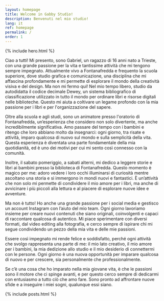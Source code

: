 ```yaml
---
layout: homepage
title: Welcome in Gabby Studio!
description: Benvenuti nel mio studio!
lang: it
ref: homepage
permalink: /
order: 1
---
```


{% include hero.html %}

<main class="container my-4" markdown="1">
  Ciao a tutti! Mi presento, sono Gabriel, un ragazzo di 16 anni nato a Trieste, con una grande passione per la vita e tantissime attività che mi tengono sempre impegnato. Attualmente vivo a Fontanafredda e frequento la scuola superiore, dove studio grafica e comunicazione, una disciplina che mi affascina profondamente e mi permette di esplorare il mondo della creatività visiva e del design. Ma non mi fermo qui! Nel mio tempo libero, studio da autodidatta il codice decimale Dewey, un sistema bibliografico di classificazione utilizzato in tutto il mondo per ordinare libri e risorse digitali nelle biblioteche. Questo mi aiuta a coltivare un legame profondo con la mia passione per i libri e per l'organizzazione del sapere.

Oltre alla scuola e agli studi, sono un animatore presso l'oratorio di Fontanafredda, un’esperienza che considero non solo divertente, ma anche incredibilmente significativa. Amo passare del tempo con i bambini e ritengo che loro abbiano molto da insegnarci: ogni giorno, tra risate e attività, imparo qualcosa di nuovo sul mondo e sulla semplicità della vita. Questa esperienza è diventata una parte fondamentale della mia quotidianità, ed è uno dei motivi per cui mi sento così connesso con la comunità.

Inoltre, il sabato pomeriggio, a sabati alterni, mi dedico a leggere storie e libri ai bambini presso la biblioteca di Fontanafredda. Questo momento è magico per me: adoro vedere i loro occhi illuminarsi di curiosità mentre ascoltano una storia e si immergono in mondi nuovi e fantastici. È un’attività che non solo mi permette di condividere il mio amore per i libri, ma anche di avvicinare i più piccoli alla lettura e al piacere di esplorare nuove idee e avventure.

Ma non è tutto! Ho anche una grande passione per i social media e gestisco un account Instagram con l’aiuto del mio team. Ogni giorno lavoriamo insieme per creare nuovi contenuti che siano originali, coinvolgenti e capaci di raccontare qualcosa di autentico. Mi piace sperimentare con diversi formati, dal video editing alla fotografia, e cerco sempre di ispirare chi mi segue condividendo un pezzo della mia vita e delle mie passioni.

Essere così impegnato mi rende felice e soddisfatto, perché ogni attività che svolgo rappresenta una parte di me: il mio lato creativo, il mio amore per i bambini, la mia dedizione allo studio e il mio desiderio di connettermi con le persone. Ogni giorno è una nuova opportunità per imparare qualcosa di nuovo e per crescere, sia personalmente che professionalmente.

Se c’è una cosa che ho imparato nella mia giovane vita, è che le passioni sono il motore che ci spinge avanti, e per questo cerco sempre di dedicarmi con entusiasmo a tutto ciò che amo fare. Sono pronto ad affrontare nuove sfide e a inseguire i miei sogni, qualunque essi siano.


{% include posts.html %}

</main>

